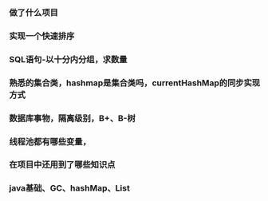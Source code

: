 ### 做了什么项目

### 实现一个快速排序

### SQL语句-以十分内分组，求数量


### 熟悉的集合类，hashmap是集合类吗，currentHashMap的同步实现方式

### 数据库事物，隔离级别，B+、B-树


### 线程池都有哪些变量，

### 在项目中还用到了哪些知识点

### java基础、GC、hashMap、List




